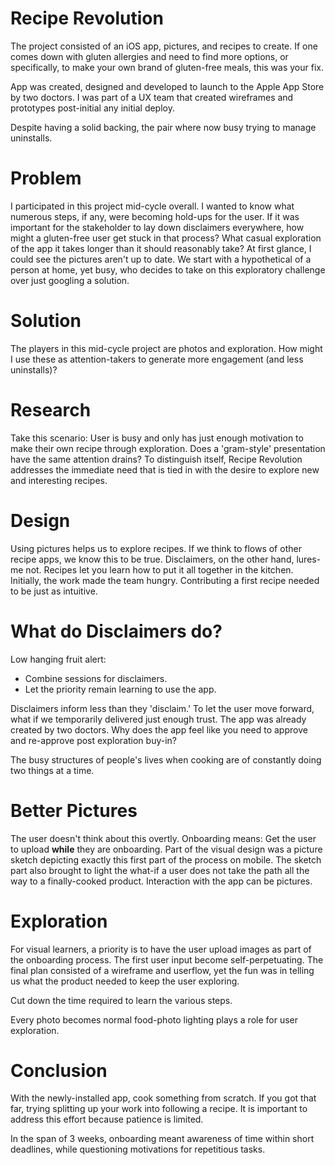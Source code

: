 

# Recipe Revolution

The project consisted of an iOS app, pictures, and recipes to create.  If one comes down with gluten allergies and need to find more options, or specifically, to make your own brand of gluten-free meals, this was your fix.

App was created, designed and developed to launch to the Apple App Store by two doctors. I was part of a UX team that created wireframes and prototypes post-initial any initial deploy.

Despite having a solid backing, the pair where now busy trying to manage uninstalls.


# Problem

I participated in this project mid-cycle overall. I wanted to know what numerous steps, if any, were becoming hold-ups for the user. If it was important for the stakeholder to lay down disclaimers everywhere, how might a gluten-free user get stuck in that process?  What casual exploration of the app it takes longer than it should reasonably take?  At first glance, I could see the pictures aren't up to date. We start with a hypothetical of a person at home, yet busy, who decides to take on this exploratory challenge over just googling a solution.


# Solution

The players in this mid-cycle project are photos and exploration.  How might I use these as attention-takers to generate more engagement (and less uninstalls)?


# Research

Take this scenario: User is busy and only has just enough motivation to make their own recipe through exploration.  Does a 'gram-style' presentation have the same attention drains? To distinguish itself, Recipe Revolution addresses the immediate need that is tied in with the desire to explore new and interesting recipes.


# Design

Using pictures helps us to explore recipes.  If we think to flows of other recipe apps, we know this to be true.  Disclaimers, on the other hand, lures-me not. Recipes let you learn how to put it all together in the kitchen. Initially, the work made the team hungry. Contributing a first recipe needed to be just as intuitive.


# What do Disclaimers do?

Low hanging fruit alert:

-   Combine sessions for disclaimers.
-   Let the priority remain learning to use the app.

Disclaimers inform less than they 'disclaim.'  To let the user move forward, what if we temporarily delivered just enough trust.  The app was already created by two doctors. Why does the app feel like you need to approve and re-approve post exploration buy-in?

The busy structures of people's lives when cooking are of constantly doing two things at a time.


# Better Pictures

The user doesn't think about this overtly. Onboarding means: Get the user to upload **while** they are onboarding.  Part of the visual design was a picture sketch depicting exactly this first part of the process on mobile.  The sketch part also brought to light the what-if a user does not take the path all the way to a finally-cooked product. Interaction with the app can be pictures.


# Exploration

For visual learners, a priority is to have the user upload images as part of the onboarding process. The first user input become self-perpetuating. The final plan consisted of a wireframe and userflow, yet the fun was in telling us what the product needed to keep the user exploring.

Cut down the time required to learn the various steps.

Every photo becomes normal food-photo lighting plays a role for user exploration.


# Conclusion

With the newly-installed app, cook something from scratch.  If you got that far, trying splitting up your work into following a recipe. It is important to address this effort because patience is limited.

In the span of 3 weeks, onboarding  meant awareness of time within short deadlines, while questioning motivations for repetitious tasks.

